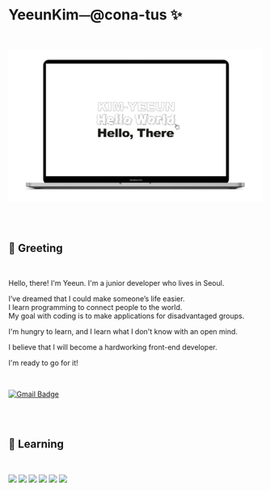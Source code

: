 # YeeunKim⏤@cona-tus ✨

<br/>

<p align="center"><img src="./helloworld.png" alt="profile"></p>

<br/>
<br/>

## 👋 Greeting

<br/>

Hello, there! I'm Yeeun. I'm a junior developer who lives in Seoul.

I’ve dreamed that I could make someone’s life easier.  
I learn programming to connect people to the world.  
My goal with coding is to make applications for disadvantaged groups.

I'm hungry to learn, and I learn what I don't know with an open mind.

I believe that I will become a hardworking front-end developer.

I'm ready to go for it!

<br>

[![Gmail Badge](https://img.shields.io/badge/Gmail-d14836?style=flat&logo=Gmail&logoColor=white&link=mailto:nlp.with.deep.from.conatus@gmail.com)](mailto:nlp.with.deep.from.conatus@gmail.com)

<br/>
<br/>

## 🌱 Learning

<br/>

<p><img src="https://img.shields.io/badge/HTML5-rgb(211, 88, 53)?style=flat&logo=HTML5&logoColor=ffffff"/>
<img src="https://img.shields.io/badge/css-rgb(55, 113, 181)?style=flat&logo=css3&logoColor=ffffff"/>
<img src="https://img.shields.io/badge/Sass-rgb(191, 64, 128)?style=flat&logo=Sass&logoColor=ffffff"/>
<img src="https://img.shields.io/badge/JavaScript-rgb(246, 225, 88)?style=flat&logo=JavaScript&logoColor=ffffff"/>
<img src="https://img.shields.io/badge/Git-f05032?style=flat&logo=git&logoColor=ffffff"/>
<!-- <img src="https://img.shields.io/badge/TypeScript-whitesmoke?style=flat&logo=TypeScript&logoColor=#3178C6"/>  -->
<img src="https://img.shields.io/badge/React-rgb(91, 210, 243)?style=flat&logo=React&logoColor=ffffff"/>
</p>

<br/>
<br/>
